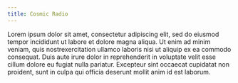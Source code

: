```yaml
---
title: Cosmic Radio
---
```

Lorem ipsum dolor sit amet, consectetur adipiscing elit, sed do eiusmod tempor incididunt ut labore et dolore magna aliqua. Ut enim ad minim veniam, quis nostrexercitation ullamco laboris nisi ut aliquip ex ea commodo consequat. Duis aute irure dolor in reprehenderit in voluptate velit esse cillum dolore eu fugiat nulla pariatur. Excepteur sint occaecat cupidatat non proident, sunt in culpa qui officia deserunt mollit anim id est laborum.